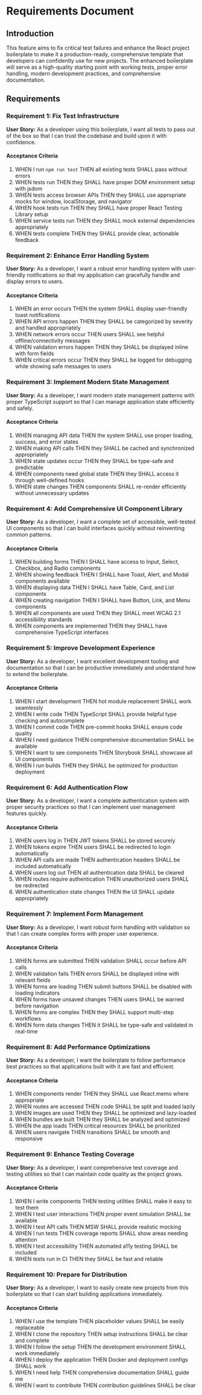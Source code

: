 # Requirements Document

## Introduction

This feature aims to fix critical test failures and enhance the React project boilerplate to make it a production-ready, comprehensive template that developers can confidently use for new projects. The enhanced boilerplate will serve as a high-quality starting point with working tests, proper error handling, modern development practices, and comprehensive documentation.

## Requirements

### Requirement 1: Fix Test Infrastructure

**User Story:** As a developer using this boilerplate, I want all tests to pass out of the box so that I can trust the codebase and build upon it with confidence.

#### Acceptance Criteria

1. WHEN I run `npm run test` THEN all existing tests SHALL pass without errors
2. WHEN tests run THEN they SHALL have proper DOM environment setup with jsdom
3. WHEN tests access browser APIs THEN they SHALL use appropriate mocks for window, localStorage, and navigator
4. WHEN hook tests run THEN they SHALL have proper React Testing Library setup
5. WHEN service tests run THEN they SHALL mock external dependencies appropriately
6. WHEN tests complete THEN they SHALL provide clear, actionable feedback

### Requirement 2: Enhance Error Handling System

**User Story:** As a developer, I want a robust error handling system with user-friendly notifications so that my application can gracefully handle and display errors to users.

#### Acceptance Criteria

1. WHEN an error occurs THEN the system SHALL display user-friendly toast notifications
2. WHEN API errors happen THEN they SHALL be categorized by severity and handled appropriately
3. WHEN network errors occur THEN users SHALL see helpful offline/connectivity messages
4. WHEN validation errors happen THEN they SHALL be displayed inline with form fields
5. WHEN critical errors occur THEN they SHALL be logged for debugging while showing safe messages to users

### Requirement 3: Implement Modern State Management

**User Story:** As a developer, I want modern state management patterns with proper TypeScript support so that I can manage application state efficiently and safely.

#### Acceptance Criteria

1. WHEN managing API data THEN the system SHALL use proper loading, success, and error states
2. WHEN making API calls THEN they SHALL be cached and synchronized appropriately
3. WHEN state updates occur THEN they SHALL be type-safe and predictable
4. WHEN components need global state THEN they SHALL access it through well-defined hooks
5. WHEN state changes THEN components SHALL re-render efficiently without unnecessary updates

### Requirement 4: Add Comprehensive UI Component Library

**User Story:** As a developer, I want a complete set of accessible, well-tested UI components so that I can build interfaces quickly without reinventing common patterns.

#### Acceptance Criteria

1. WHEN building forms THEN I SHALL have access to Input, Select, Checkbox, and Radio components
2. WHEN showing feedback THEN I SHALL have Toast, Alert, and Modal components available
3. WHEN displaying data THEN I SHALL have Table, Card, and List components
4. WHEN creating navigation THEN I SHALL have Button, Link, and Menu components
5. WHEN all components are used THEN they SHALL meet WCAG 2.1 accessibility standards
6. WHEN components are implemented THEN they SHALL have comprehensive TypeScript interfaces

### Requirement 5: Improve Development Experience

**User Story:** As a developer, I want excellent development tooling and documentation so that I can be productive immediately and understand how to extend the boilerplate.

#### Acceptance Criteria

1. WHEN I start development THEN hot module replacement SHALL work seamlessly
2. WHEN I write code THEN TypeScript SHALL provide helpful type checking and autocomplete
3. WHEN I commit code THEN pre-commit hooks SHALL ensure code quality
4. WHEN I need guidance THEN comprehensive documentation SHALL be available
5. WHEN I want to see components THEN Storybook SHALL showcase all UI components
6. WHEN I run builds THEN they SHALL be optimized for production deployment

### Requirement 6: Add Authentication Flow

**User Story:** As a developer, I want a complete authentication system with proper security practices so that I can implement user management features quickly.

#### Acceptance Criteria

1. WHEN users log in THEN JWT tokens SHALL be stored securely
2. WHEN tokens expire THEN users SHALL be redirected to login automatically
3. WHEN API calls are made THEN authentication headers SHALL be included automatically
4. WHEN users log out THEN all authentication data SHALL be cleared
5. WHEN routes require authentication THEN unauthorized users SHALL be redirected
6. WHEN authentication state changes THEN the UI SHALL update appropriately

### Requirement 7: Implement Form Management

**User Story:** As a developer, I want robust form handling with validation so that I can create complex forms with proper user experience.

#### Acceptance Criteria

1. WHEN forms are submitted THEN validation SHALL occur before API calls
2. WHEN validation fails THEN errors SHALL be displayed inline with relevant fields
3. WHEN forms are loading THEN submit buttons SHALL be disabled with loading indicators
4. WHEN forms have unsaved changes THEN users SHALL be warned before navigation
5. WHEN forms are complex THEN they SHALL support multi-step workflows
6. WHEN form data changes THEN it SHALL be type-safe and validated in real-time

### Requirement 8: Add Performance Optimizations

**User Story:** As a developer, I want the boilerplate to follow performance best practices so that applications built with it are fast and efficient.

#### Acceptance Criteria

1. WHEN components render THEN they SHALL use React.memo where appropriate
2. WHEN routes are accessed THEN code SHALL be split and loaded lazily
3. WHEN images are used THEN they SHALL be optimized and lazy-loaded
4. WHEN bundles are built THEN they SHALL be analyzed and optimized
5. WHEN the app loads THEN critical resources SHALL be prioritized
6. WHEN users navigate THEN transitions SHALL be smooth and responsive

### Requirement 9: Enhance Testing Coverage

**User Story:** As a developer, I want comprehensive test coverage and testing utilities so that I can maintain code quality as the project grows.

#### Acceptance Criteria

1. WHEN I write components THEN testing utilities SHALL make it easy to test them
2. WHEN I test user interactions THEN proper event simulation SHALL be available
3. WHEN I test API calls THEN MSW SHALL provide realistic mocking
4. WHEN I run tests THEN coverage reports SHALL show areas needing attention
5. WHEN I test accessibility THEN automated a11y testing SHALL be included
6. WHEN tests run in CI THEN they SHALL be fast and reliable

### Requirement 10: Prepare for Distribution

**User Story:** As a developer, I want to easily create new projects from this boilerplate so that I can start building applications immediately.

#### Acceptance Criteria

1. WHEN I use the template THEN placeholder values SHALL be easily replaceable
2. WHEN I clone the repository THEN setup instructions SHALL be clear and complete
3. WHEN I follow the setup THEN the development environment SHALL work immediately
4. WHEN I deploy the application THEN Docker and deployment configs SHALL work
5. WHEN I need help THEN comprehensive documentation SHALL guide me
6. WHEN I want to contribute THEN contribution guidelines SHALL be clear